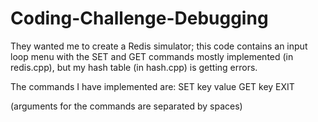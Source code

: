 # Coding-Challenge-Debugging

They wanted me to create a Redis simulator; this code contains an input loop menu with the SET and GET commands mostly implemented (in redis.cpp), but my hash table (in hash.cpp) is getting errors.

The commands I have implemented are:
SET key value
GET key
EXIT

(arguments for the commands are separated by spaces)
